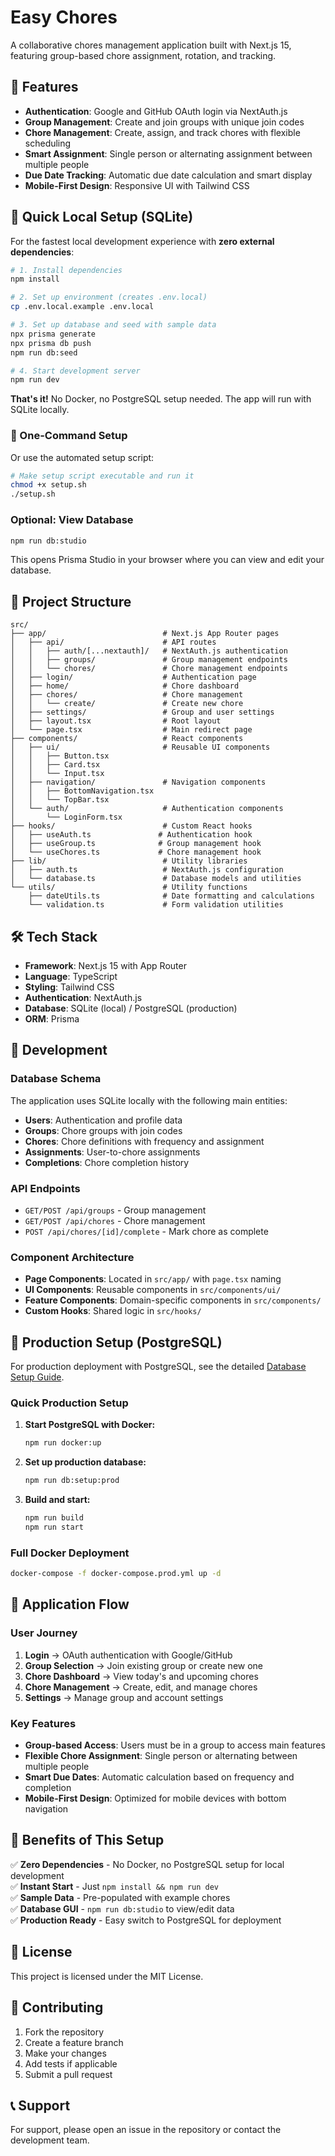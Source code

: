 # Easy Chores

A collaborative chores management application built with Next.js 15, featuring group-based chore assignment, rotation, and tracking.

## 🚀 Features

- **Authentication**: Google and GitHub OAuth login via NextAuth.js
- **Group Management**: Create and join groups with unique join codes
- **Chore Management**: Create, assign, and track chores with flexible scheduling
- **Smart Assignment**: Single person or alternating assignment between multiple people
- **Due Date Tracking**: Automatic due date calculation and smart display
- **Mobile-First Design**: Responsive UI with Tailwind CSS

## 🚀 Quick Local Setup (SQLite)

For the fastest local development experience with **zero external dependencies**:

```bash
# 1. Install dependencies
npm install

# 2. Set up environment (creates .env.local)
cp .env.local.example .env.local

# 3. Set up database and seed with sample data
npx prisma generate
npx prisma db push
npm run db:seed

# 4. Start development server
npm run dev
```

**That's it!** No Docker, no PostgreSQL setup needed. The app will run with SQLite locally.

### 🎯 One-Command Setup

Or use the automated setup script:

```bash
# Make setup script executable and run it
chmod +x setup.sh
./setup.sh
```

### Optional: View Database

```bash
npm run db:studio
```

This opens Prisma Studio in your browser where you can view and edit your database.

## 📁 Project Structure

```
src/
├── app/                          # Next.js App Router pages
│   ├── api/                      # API routes
│   │   ├── auth/[...nextauth]/   # NextAuth.js authentication
│   │   ├── groups/               # Group management endpoints
│   │   └── chores/               # Chore management endpoints
│   ├── login/                    # Authentication page
│   ├── home/                     # Chore dashboard
│   ├── chores/                   # Chore management
│   │   └── create/               # Create new chore
│   ├── settings/                 # Group and user settings
│   ├── layout.tsx                # Root layout
│   └── page.tsx                  # Main redirect page
├── components/                   # React components
│   ├── ui/                       # Reusable UI components
│   │   ├── Button.tsx
│   │   ├── Card.tsx
│   │   └── Input.tsx
│   ├── navigation/               # Navigation components
│   │   ├── BottomNavigation.tsx
│   │   └── TopBar.tsx
│   └── auth/                     # Authentication components
│       └── LoginForm.tsx
├── hooks/                        # Custom React hooks
│   ├── useAuth.ts               # Authentication hook
│   ├── useGroup.ts              # Group management hook
│   └── useChores.ts             # Chore management hook
├── lib/                          # Utility libraries
│   ├── auth.ts                   # NextAuth.js configuration
│   └── database.ts               # Database models and utilities
└── utils/                        # Utility functions
    ├── dateUtils.ts              # Date formatting and calculations
    └── validation.ts             # Form validation utilities
```

## 🛠️ Tech Stack

- **Framework**: Next.js 15 with App Router
- **Language**: TypeScript
- **Styling**: Tailwind CSS
- **Authentication**: NextAuth.js
- **Database**: SQLite (local) / PostgreSQL (production)
- **ORM**: Prisma

## 🔧 Development

### Database Schema
The application uses SQLite locally with the following main entities:
- **Users**: Authentication and profile data
- **Groups**: Chore groups with join codes
- **Chores**: Chore definitions with frequency and assignment
- **Assignments**: User-to-chore assignments
- **Completions**: Chore completion history

### API Endpoints
- `GET/POST /api/groups` - Group management
- `GET/POST /api/chores` - Chore management
- `POST /api/chores/[id]/complete` - Mark chore as complete

### Component Architecture
- **Page Components**: Located in `src/app/` with `page.tsx` naming
- **UI Components**: Reusable components in `src/components/ui/`
- **Feature Components**: Domain-specific components in `src/components/`
- **Custom Hooks**: Shared logic in `src/hooks/`

## 🚀 Production Setup (PostgreSQL)

For production deployment with PostgreSQL, see the detailed [Database Setup Guide](DATABASE_SETUP.md).

### Quick Production Setup

1. **Start PostgreSQL with Docker:**
   ```bash
   npm run docker:up
   ```

2. **Set up production database:**
   ```bash
   npm run db:setup:prod
   ```

3. **Build and start:**
   ```bash
   npm run build
   npm run start
   ```

### Full Docker Deployment

```bash
docker-compose -f docker-compose.prod.yml up -d
```

## 📱 Application Flow

### User Journey
1. **Login** → OAuth authentication with Google/GitHub
2. **Group Selection** → Join existing group or create new one
3. **Chore Dashboard** → View today's and upcoming chores
4. **Chore Management** → Create, edit, and manage chores
5. **Settings** → Manage group and account settings

### Key Features
- **Group-based Access**: Users must be in a group to access main features
- **Flexible Chore Assignment**: Single person or alternating between multiple people
- **Smart Due Dates**: Automatic calculation based on frequency and completion
- **Mobile-First Design**: Optimized for mobile devices with bottom navigation

## 🎯 Benefits of This Setup

✅ **Zero Dependencies** - No Docker, no PostgreSQL setup for local development  
✅ **Instant Start** - Just `npm install && npm run dev`  
✅ **Sample Data** - Pre-populated with example chores  
✅ **Database GUI** - `npm run db:studio` to view/edit data  
✅ **Production Ready** - Easy switch to PostgreSQL for deployment  

## 📝 License

This project is licensed under the MIT License.

## 🤝 Contributing

1. Fork the repository
2. Create a feature branch
3. Make your changes
4. Add tests if applicable
5. Submit a pull request

## 📞 Support

For support, please open an issue in the repository or contact the development team.